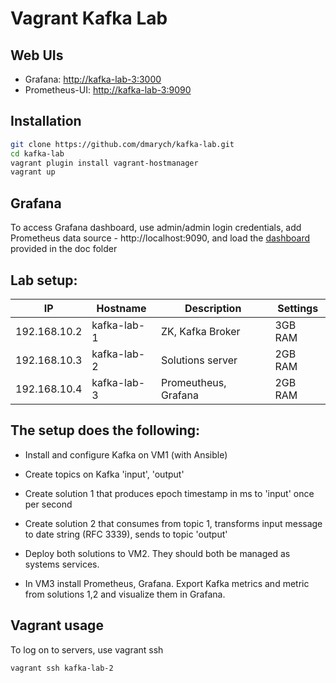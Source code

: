 # Vagrant Kafka Lab

## Web UIs

- Grafana: [http://kafka-lab-3:3000](http://kafka-lab-3:3000)
- Prometheus-UI: [http://kafka-lab-3:9090](http://kafka-lab-3:9090)

## Installation

```bash
git clone https://github.com/dmarych/kafka-lab.git
cd kafka-lab
vagrant plugin install vagrant-hostmanager
vagrant up
```

## Grafana

To access Grafana dashboard, use admin/admin login credentials, add Prometheus data source - http://localhost:9090, and load the [dashboard](doc/Kafka-1555313919864.json) provided in the doc folder

## Lab setup:

| IP           | Hostname | Description                         | Settings |
|--------------|----------|-------------------------------------|----------|
| 192.168.10.2 | kafka-lab-1  | ZK, Kafka Broker    			| 3GB RAM  |
| 192.168.10.3 | kafka-lab-2  | Solutions server 		        | 2GB RAM  |
| 192.168.10.4 | kafka-lab-3  | Promeutheus, Grafana            | 2GB RAM  |

## The setup does the following:

- Install and configure Kafka on VM1 (with Ansible)

- Create topics on Kafka 'input', 'output'

- Create solution 1 that produces epoch timestamp in ms to 'input' once per second

- Create solution 2 that consumes from topic 1, transforms input message to date string (RFC 3339), sends to topic 'output'

- Deploy both solutions to VM2. They should both be managed as systems services.

- In VM3 install Prometheus, Grafana. Export Kafka metrics and metric from solutions 1,2 and visualize them in Grafana.

## Vagrant usage

To log on to servers, use vagrant ssh

``
vagrant ssh kafka-lab-2
``

